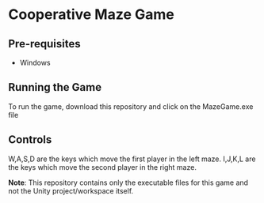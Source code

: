 # Cooperative Maze Game

## Pre-requisites
- Windows

## Running the Game

To run the game, download this repository and click on the MazeGame.exe file

## Controls

W,A,S,D are the keys which move the first player in the left maze. I,J,K,L are the keys which move the second player in the right maze.

**Note**: This repository contains only the executable files for this game and not the Unity project/workspace itself. 